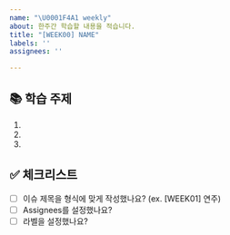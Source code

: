 ```yaml
---
name: "\U0001F4A1 weekly"
about: 한주간 학습할 내용을 적습니다.
title: "[WEEK00] NAME"
labels: ''
assignees: ''

---
```


## 📚 학습 주제
1. 
2. 
3. 

## ✅ 체크리스트
<!-- 지킨 내용은 괄호안에 x를 공백없이 입력해주세요! (ex. - [x]) -->
- [ ] 이슈 제목을 형식에 맞게 작성했나요? (ex. [WEEK01] 연주)
- [ ] Assignees를 설정했나요?
- [ ] 라벨을 설정했나요?
